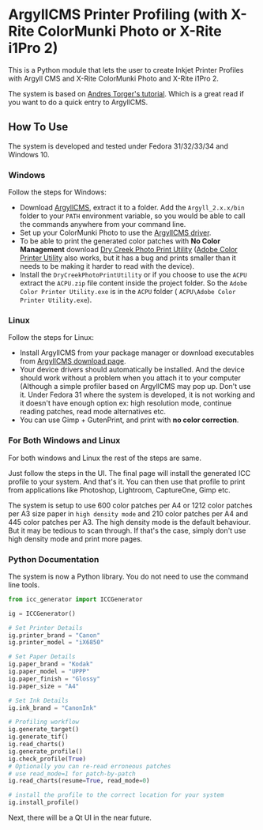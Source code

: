 # ArgyllCMS Printer Profiling (with X-Rite ColorMunki Photo or X-Rite i1Pro 2) #

This is a Python module that lets the user to create Inkjet Printer Profiles
with Argyll CMS and X-Rite ColorMunki Photo and X-Rite i1Pro 2.

The system is based on [Andres Torger's tutorial](https://www.ludd.ltu.se/~torger/photography/argyll-print.html).
Which is a great read if you want to do a quick entry to ArgyllCMS.

## How To Use ##

The system is developed and tested under Fedora 31/32/33/34 and Windows 10.

### Windows ###

Follow the steps for Windows:

 - Download [ArgyllCMS](https://www.argyllcms.com/), extract it to a folder.
   Add the ``Argyll_2.x.x/bin`` folder to your ``PATH`` environment variable,
   so you would be able to call the commands anywhere from your command line.
 - Set up your ColorMunki Photo to use the [ArgyllCMS driver](http://argyllcms.com/doc/Installing_MSWindows.html).
 - To be able to print the generated color patches with **No Color Management**
   download [Dry Creek Photo Print Utility](https://www.drycreekphoto.com/tools/ChartPrinter/DryCreekPhotoPrintUtilitySetup.exe) 
   ([Adobe Color Printer Utility](https://helpx.adobe.com/photoshop/kb/no-color-management-option-missing.html) 
   also works, but it has a bug and prints smaller than it needs to be making
   it harder to read with the device).
 - Install the ``DryCreekPhotoPrintUtility`` or if you choose to use the
   ``ACPU`` extract the ``ACPU.zip`` file content inside the project folder. So
    the ``Adobe Color Printer Utility.exe`` is in the ``ACPU`` folder (
    ``ACPU\Adobe Color Printer Utility.exe``).

### Linux ###

Follow the steps for Linux:

 - Install ArgyllCMS from your package manager or download executables from
   [ArgyllCMS download page](http://argyllcms.com/downloadlinux.html).
 - Your device drivers should automatically be installed. And the device should
   work without a problem when you attach it to your computer (Although a
   simple profiler based on ArgyllCMS may pop up. Don't use it. Under Fedora 31
   where the system is developed, it is not working and it doesn't have enough
   option ex: high resolution mode, continue reading patches, read mode
   alternatives etc.
 - You can use Gimp + GutenPrint, and print with **no color correction**.

### For Both Windows and Linux ###

For both windows and Linux the rest of the steps are same.

Just follow the steps in the UI. The final page will install the generated ICC
profile to your system. And that's it. You can then use that
profile to print from applications like Photoshop, Lightroom, CaptureOne, Gimp
etc.

The system is setup to use 600 color patches per A4 or 1212 color patches per
A3 size paper in ``high density mode`` and 210 color patches per A4 and 445
color patches per A3. The high density mode is the default behaviour. But it
may be tedious to scan through. If that's the case, simply don't use
high density mode and print more pages.

### Python Documentation ###

The system is now a Python library. You do not need to use the command line
tools.

```python
from icc_generator import ICCGenerator

ig = ICCGenerator()

# Set Printer Details
ig.printer_brand = "Canon"
ig.printer_model = "iX6850"

# Set Paper Details
ig.paper_brand = "Kodak"
ig.paper_model = "UPPP"
ig.paper_finish = "Glossy"
ig.paper_size = "A4"

# Set Ink Details
ig.ink_brand = "CanonInk"

# Profiling workflow
ig.generate_target()
ig.generate_tif()
ig.read_charts()
ig.generate_profile()
ig.check_profile(True)
# Optionally you can re-read erroneous patches
# use read_mode=1 for patch-by-patch
ig.read_charts(resume=True, read_mode=0)

# install the profile to the correct location for your system
ig.install_profile()
```

Next, there will be a Qt UI in the near future.